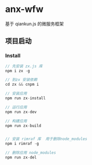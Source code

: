 # anx-wfw

基于 qiankun.js 的微服务框架

## 项目启动

### Install

```js
// 先安装 zx.js 库
npm i zx -g

// 到zx 安装依赖
cd zx && cnpm i

// 安装应用
npm run zx-install

// 运行应用
npm run zx-dev

// 构建应用
npm run zx-build


// 安装 rimraf 库  用于删除node_modules
npm i rimraf -g

// 删除应用 node_modules
npm run zx-del

```

